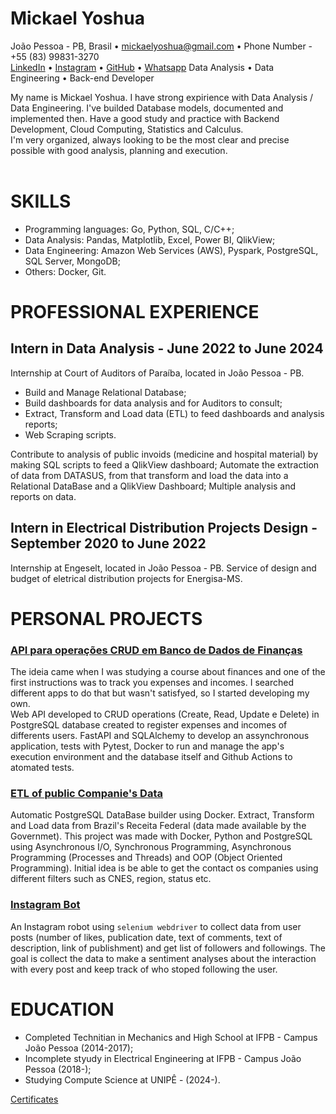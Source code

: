 # Mickael Yoshua
João Pessoa - PB, Brasil • mickaelyoshua@gmail.com • Phone Number - +55 (83) 99831-3270<br>
[LinkedIn](https://www.linkedin.com/in/mickaelyoshua/) • [Instagram](https://www.instagram.com/mickaelyoshua/) • [GitHub](https://github.com/mickaelyoshua) • [Whatsapp](https://wa.me/5583998313270)
Data Analysis • Data Engineering • Back-end Developer

My name is Mickael Yoshua. I have strong expirience with Data Analysis / Data Engineering. I've builded Database models, documented and implemented then. Have a good study and practice with Backend Development, Cloud Computing, Statistics and Calculus.<br>
I'm very organized, always looking to be the most clear and precise possible with good analysis, planning and execution.<br><br>

# SKILLS
* Programming languages: Go, Python, SQL, C/C++;
* Data Analysis: Pandas, Matplotlib, Excel, Power BI, QlikView;
* Data Engineering: Amazon Web Services (AWS), Pyspark, PostgreSQL, SQL Server, MongoDB;
* Others: Docker, Git.

# PROFESSIONAL EXPERIENCE
## Intern in Data Analysis - June 2022 to June 2024
Internship at Court of Auditors of Paraíba, located in João Pessoa - PB.<br>
* Build and Manage Relational Database;
* Build dashboards for data analysis and for Auditors to consult;
* Extract, Transform and Load data (ETL) to feed dashboards and analysis reports;
* Web Scraping scripts.

Contribute to analysis of public invoids (medicine and hospital material) by making SQL scripts to feed a QlikView dashboard; Automate the extraction of data from DATASUS, from that transform and load the data into a Relational DataBase and a QlikView Dashboard; Multiple analysis and reports on data.

## Intern in Electrical Distribution Projects Design - September 2020 to June 2022
Internship at Engeselt, located in João Pessoa - PB. Service of design and budget of eletrical distribution projects for Energisa-MS.

# PERSONAL PROJECTS
### [API para operações CRUD em Banco de Dados de Finanças](https://github.com/mickaelyoshua7674/laos-finances)
The ideia came when I was studying a course about finances and one of the first instructions was to track you expenses and incomes. I searched different apps to do that but wasn't satisfyed, so I started developing my own.<br>
Web API developed to CRUD operations (Create, Read, Update e Delete) in PostgreSQL database created to register expenses and incomes of differents users. FastAPI and SQLAlchemy to develop an assynchronous application, tests with Pytest, Docker to run and manage the app's execution environment and the database itself and Github Actions to atomated tests.

### [ETL of public Companie's Data](https://github.com/mickaelyoshua7674/etl-cnpjs)
Automatic PostgreSQL DataBase builder using Docker. Extract, Transform and Load data from Brazil's Receita Federal (data made available by the Governmet). This project was made with Docker, Python and PostgreSQL using Asynchronous I/O, Synchronous Programming, Asynchronous Programming (Processes and Threads) and OOP (Object Oriented Programming). Initial idea is be able to get the contact os companies using different filters such as CNES, region, status etc.

### [Instagram Bot](https://github.com/mickaelyoshua7674/insta_feed_data)
An Instagram robot using `selenium webdriver` to collect data from user posts (number of likes, publication date, text of comments, text of description, link of publishment) and get list of followers and followings. The goal is collect the data to make a sentiment analyses about the interaction with every post and keep track of who stoped following the user.

# EDUCATION
* Completed Technitian in Mechanics and High School at IFPB - Campus João Pessoa (2014-2017);
* Incomplete styudy in Electrical Engineering at IFPB - Campus João Pessoa (2018-);
* Studying Compute Science at UNIPÊ - (2024-).

[Certificates](https://www.linkedin.com/in/mickaelyoshua/details/certifications/)